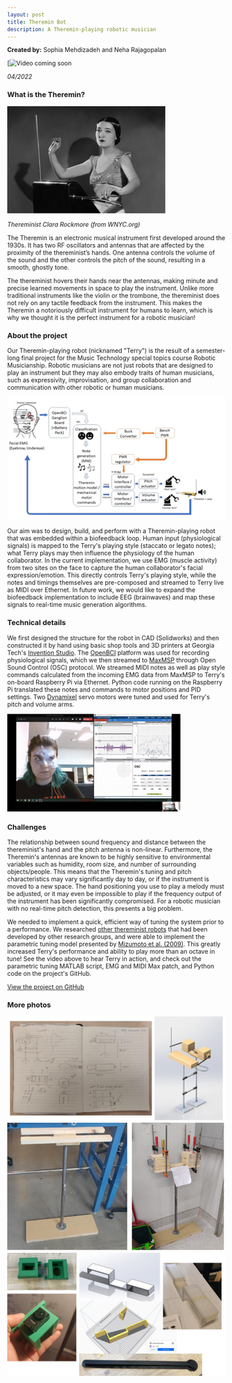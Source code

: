 ```yaml
---
layout: post
title: Theremin Bot
description: A Theremin-playing robotic musician
---
```


**Created by:** Sophia Mehdizadeh and Neha Rajagopalan

[![Video coming soon]()

*04/2022*

### What is the Theremin? ###

<img src="/assets/images/rockmore.jpg" width="365" height="247">

*Thereminist Clara Rockmore (from WNYC.org)*


The Theremin is an electronic musical instrument first developed around the 1930s. It has two RF oscillators and antennas that are affected by the proximity of the thereminist’s hands. One antenna controls the volume of the sound and the other controls the pitch of the sound, resulting in a smooth, ghostly tone.

The thereminist hovers their hands near the antennas, making minute and precise learned movements in space to play the instrument. Unlike more traditional instruments like the violin or the trombone, the thereminist does not rely on any tactile feedback from the instrument. This makes the Theremin a notoriously difficult instrument for humans to learn, which is why we thought it is the perfect instrument for a robotic musician!

### About the project ###

Our Theremin-playing robot (nicknamed "Terry") is the result of a semester-long final project for the Music Technology special topics course Robotic Musicianship. Robotic musicians are not just robots that are designed to play an instrument but they may also embody traits of human musicians, such as expressivity, improvisation, and group collaboration and communication with other robotic or human musicians.

![System Diagram](/assets/images/Terry_Diagram.jpg)

Our aim was to design, build, and perform with a Theremin-playing robot that was embedded within a biofeedback loop. Human input (physiological signals) is mapped to the Terry's playing style (staccato or legato notes); what Terry plays may then influence the physiology of the human collaborator. In the current implementation, we use EMG (muscle activity) from two sites on the face to capture the human collaborator's facial expression/emotion. This directly controls Terry's playing style, while the notes and timings themselves are pre-composed and streamed to Terry live as MIDI over Ethernet. In future work, we would like to expand the biofeedback implementation to include EEG (brainwaves) and map these signals to real-time music generation algorithms.

### Technical details ###

We first designed the structure for the robot in CAD (Solidworks) and then constructed it by hand using basic shop tools and 3D printers at Georgia Tech's [Invention Studio](https://inventionstudio.gatech.edu/). The [OpenBCI](https://openbci.com/) platform was used for recording physiological signals, which we then streamed to [MaxMSP](https://cycling74.com/products/max) through Open Sound Control (OSC) protocol. We streamed MIDI notes as well as play style commands calculated from the incoming EMG data from MaxMSP to Terry's on-board Raspberry Pi via Ethernet. Python code running on the Raspberry Pi translated these notes and commands to motor positions and PID settings. Two [Dynamixel](https://emanual.robotis.com/docs/en/dxl/x/xl430-w250/) servo motors were tuned and used for Terry's pitch and volume arms.

<img src="/assets/images/openbci_terry.gif" width="400" height="225">

### Challenges ###

The relationship between sound frequency and distance between the thereminist's hand and the pitch antenna is non-linear. Furthermore, the Theremin's antennas are known to be highly sensitive to environmental variables such as humidity, room size, and number of surrounding objects/people. This means that the Theremin's tuning and pitch characteristics may vary significantly day to day, or if the instrument is moved to a new space. The hand positioning you use to play a melody must be adjusted, or it may even be impossible to play if the frequency output of the instrument has been significantly compromised. For a robotic musician with no real-time pitch detection, this presents a big problem.

We needed to implement a quick, efficient way of tuning the system prior to a performance. We researched [other thereminist robots](https://ieeexplore.ieee.org/document/5723333) that had been developed by other research groups, and were able to implement the parametric tuning model presented by [Mizumoto et al. (2009)](https://ieeexplore.ieee.org/document/5354473). This greatly increased Terry's performance and ability to play more than an octave in tune! See the video above to hear Terry in action, and check out the parametric tuning MATLAB script, EMG and MIDI Max patch, and Python code on the project's GitHub.

[View the project on GitHub](https://github.com/smehdizadeh/ThereminBot)

### More photos ###

![design progress](/assets/images/terry1.jpg)
![construction progress](/assets/images/terry2.jpg)
![3d prints](/assets/images/terry3.jpg)
